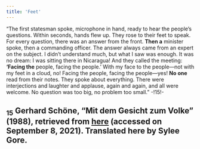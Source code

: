 ```yaml
---
title: 'Feet'
---
```


“The first statesman spoke, microphone in hand, ready to hear the people’s questions. Within seconds, hands flew up. They rose to their feet to speak. For every question, there was an answer from the front. **Then a** minister spoke, then a commanding officer. The answer always came from an expert on the subject. I didn’t understand much, but what I saw was enough. It was no dream: I was sitting there in Nicaragua! And they called the meeting: **‘Facing the** people, facing the people.’ With my face to the people—not with my feet in a cloud, no! Facing the people, facing the people—yes! **No one** read from their notes. They spoke about everything. There were interjections and laughter and applause, again and again, and all were welcome. No question was too big, no problem too small.” -!15!-
## <sub class="subscript">**15**</sub> Gerhard Schöne, “Mit dem Gesicht zum Volke” (1988), retrieved from <u>[here](https://verlag.buschfunk.com/alben/du-hast-es-nur-noch-nicht-probiert-live-dcd/#track1149)</u> (accessed on September 8, 2021). Translated here by Sylee Gore.




